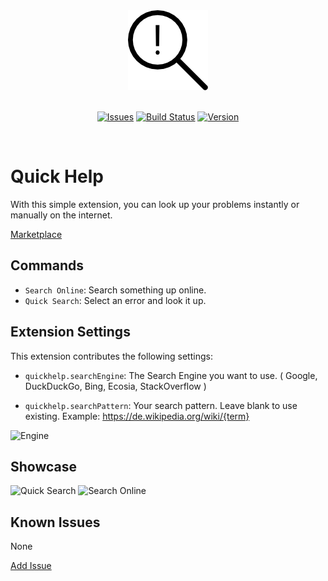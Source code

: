 <div id="logo" align="center">
  <a href="https://github.com/emilkrebs/quick-help" target="_blank" rel="noopener noreferrer">
    <img width="128" alt="Quick Help Logo" src="https://raw.githubusercontent.com/emilkrebs/Quick-Help/main/icon.png">
  </a>
</div>
<br>
<div id="badges" align="center">

  [![Issues](https://img.shields.io/github/issues/emilkrebs/Quick-Help)](https://github.com/emilkrebs/Quick-Help/issues)
  [![Build Status](https://img.shields.io/github/workflow/status/emilkrebs/Quick-Help/Build)](https://github.com/emilkrebs/Quick-Help/actions)
  [![Version](https://img.shields.io/visual-studio-marketplace/v/EmilKrebs.quickhelp)](https://marketplace.visualstudio.com/items?itemName=EmilKrebs.quickhelp)

</div>
<br>

# Quick Help

With this simple extension, you can look up your problems instantly or manually on the internet.

[Marketplace](https://marketplace.visualstudio.com/items?itemName=EmilKrebs.quickhelp)

## Commands
* `Search Online`: Search something up online.
* `Quick Search`: Select an error and look it up.
## Extension Settings
This extension contributes the following settings:

* `quickhelp.searchEngine`: The Search Engine you want to use.
( Google, DuckDuckGo, Bing, Ecosia, StackOverflow )

* `quickhelp.searchPattern`: Your search pattern. Leave blank to use existing. Example: https://de.wikipedia.org/wiki/{term}

![Engine](https://user-images.githubusercontent.com/68400102/162857553-f062004f-92fc-4f14-80c8-d69a9688f779.png)

## Showcase

![Quick Search](https://user-images.githubusercontent.com/68400102/163287464-dc5f6b80-4b97-486d-a438-610b008043f2.gif)
![Search Online](https://user-images.githubusercontent.com/68400102/163287926-b73067d0-e049-48e3-ad8c-d4490b8b693e.gif)

## Known Issues

None

[Add Issue](https://github.com/emilkrebs/Quick-Help/issues/new)

